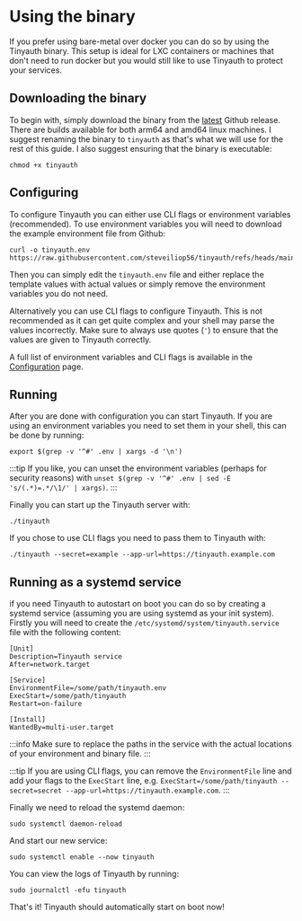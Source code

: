# Using the binary

If you prefer using bare-metal over docker you can do so by using the Tinyauth binary. This setup is ideal for LXC containers or machines that don't need to run docker but you would still like to use Tinyauth to protect your services.

## Downloading the binary

To begin with, simply download the binary from the [latest](https://github.com/steveiliop56/tinyauth/releases/latest) Github release. There are builds available for both arm64 and amd64 linux machines. I suggest renaming the binary to `tinyauth` as that's what we will use for the rest of this guide. I also suggest ensuring that the binary is executable:

```shellscript
chmod +x tinyauth
```

## Configuring

To configure Tinyauth you can either use CLI flags or environment variables (recommended). To use environment variables you will need to download the example environment file from Github:

```shellscript
curl -o tinyauth.env https://raw.githubusercontent.com/steveiliop56/tinyauth/refs/heads/main/.env.example
```

Then you can simply edit the `tinyauth.env` file and either replace the template values with actual values or simply remove the environment variables you do not need.

Alternatively you can use CLI flags to configure Tinyauth. This is not recommended as it can get quite complex and your shell may parse the values incorrectly. Make sure to always use quotes (`'`) to ensure that the values are given to Tinyauth correctly.

A full list of environment variables and CLI flags is available in the [Configuration](/docs/reference/configuration.md) page.

## Running

After you are done with configuration you can start Tinyauth. If you are using an environment variables you need to set them in your shell, this can be done by running:

```shellscript
export $(grep -v '^#' .env | xargs -d '\n')
```

:::tip
If you like, you can unset the environment variables (perhaps for security reasons) with `unset $(grep -v '^#' .env | sed -E 's/(.*)=.*/\1/' | xargs)`.
:::

Finally you can start up the Tinyauth server with:

```shellscript
./tinyauth
```

If you chose to use CLI flags you need to pass them to Tinyauth with:

```shellscript
./tinyauth --secret=example --app-url=https://tinyauth.example.com
```

## Running as a systemd service

if you need Tinyauth to autostart on boot you can do so by creating a systemd service (assuming you are using systemd as your init system). Firstly you will need to create the `/etc/systemd/system/tinyauth.service` file with the following content:

```
[Unit]
Description=Tinyauth service
After=network.target

[Service]
EnvironmentFile=/some/path/tinyauth.env
ExecStart=/some/path/tinyauth
Restart=on-failure

[Install]
WantedBy=multi-user.target
```

:::info
Make sure to replace the paths in the service with the actual locations of your environment and binary file.
:::

:::tip
If you are using CLI flags, you can remove the `EnvironmentFile` line and add your flags to the `ExecStart` line, e.g. `ExecStart=/some/path/tinyauth --secret=secret --app-url=https://tinyauth.example.com`.
:::

Finally we need to reload the systemd daemon:

```shellscript
sudo systemctl daemon-reload
```

And start our new service:

```shellscript
sudo systemctl enable --now tinyauth
```

You can view the logs of Tinyauth by running:

```shellscript
sudo journalctl -efu tinyauth
```

That's it! Tinyauth should automatically start on boot now!
